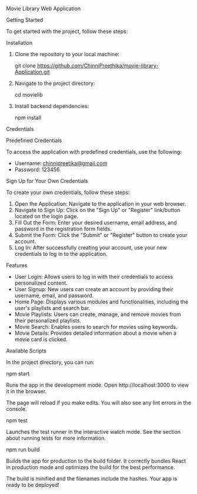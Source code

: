 Movie Library Web Application

Getting Started

To get started with the project, follow these steps:

Installation

1. Clone the repository to your local machine:
   
   git clone https://github.com/ChinniPreethika/movie-library-Application.git
   

2. Navigate to the project directory:
   
   cd movielib
   

3. Install backend dependencies:
   
   npm install


Credentials

Predefined Credentials

To access the application with predefined credentials, use the following:

- Username: chinnipreetika@gmail.com
- Password: 123456

Sign Up for Your Own Credentials

To create your own credentials, follow these steps:

1. Open the Application: Navigate to the application in your web browser.
2. Navigate to Sign Up: Click on the "Sign Up" or "Register" link/button located on the login page.
3. Fill Out the Form: Enter your desired username, email address, and password in the registration form fields.
4. Submit the Form: Click the "Submit" or "Register" button to create your account.
5. Log In: After successfully creating your account, use your new credentials to log in to the application.

Features

- User Login: Allows users to log in with their credentials to access personalized content.
- User Signup: New users can create an account by providing their username, email, and password.
- Home Page: Displays various modules and functionalities, including the user's playlists and search bar.
- Movie Playlists: Users can create, manage, and remove movies from their personalized playlists.
- Movie Search: Enables users to search for movies using keywords.
- Movie Details: Provides detailed information about a movie when a movie card is clicked.

Available Scripts

In the project directory, you can run:

npm start

Runs the app in the development mode.
Open http://localhost:3000 to view it in the browser.

The page will reload if you make edits.
You will also see any lint errors in the console.

npm test

Launches the test runner in the interactive watch mode.
See the section about running tests for more information.

npm run build

Builds the app for production to the build folder.
It correctly bundles React in production mode and optimizes the build for the best performance.

The build is minified and the filenames include the hashes.
Your app is ready to be deployed!

